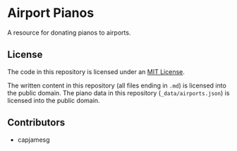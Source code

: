 # Airport Pianos

A resource for donating pianos to airports.

## License

The code in this repository is licensed under an [MIT License](LICENSE).

The written content in this repository (all files ending in `.md`) is licensed into the public domain. The piano data in this repository (`_data/airports.json`) is licensed into the public domain.

## Contributors

- capjamesg